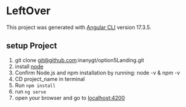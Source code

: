# LeftOver

This project was generated with [Angular CLI](https://github.com/angular/angular-cli) version 17.3.5.

## setup Project

1. git clone git@github.com:inanygt/option5Landing.git
2. install [node](https://nodejs.org/en/download/package-manager)
3. Confirm Node.js and npm installation by running: node -v & npm -v
4. CD project_name in terminal
5. Run `npm install`
6. run `ng serve`
7. open your browser and go to [localhost:4200](http://localhost:4200)

